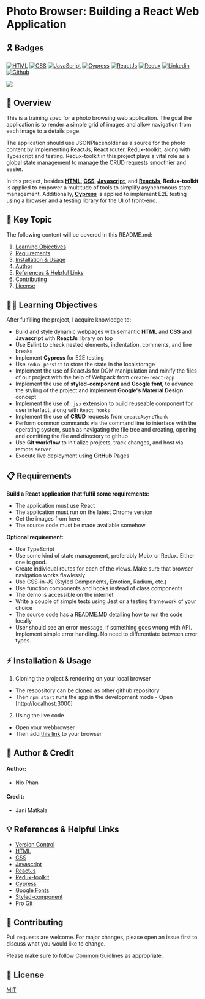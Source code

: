 # Photo Browser: Building a React Web Application

## 🎗️ Badges
[![HTML](https://img.shields.io/badge/HTML-%23FFac45.svg?&style=for-the-badge&logo=html5&logoColor=white&color=orange)](https://developer.mozilla.org/en-US/docs/Web/HTML)
[![CSS](https://img.shields.io/badge/CSS-%23FFac45.svg?&style=for-the-badge&logo=css3&logoColor=white&color=blue)](https://developer.mozilla.org/en-US/docs/Web/CSS)
[![JavaScript](https://img.shields.io/badge/JAVASCRIPT-%23FFac45.svg?&style=for-the-badge&logo=javascript&logoColor=white&color=yellow)](https://www.ecma-international.org/publications-and-standards/standards/ecma-262/)
[![Cypress](https://img.shields.io/badge/CYPRESS-%23FFac45.svg?&style=for-the-badge&logo=cypress&logoColor=4b7b5b&color=white)](https://sass-lang.com/)
[![ReactJs](https://img.shields.io/badge/REACT-%23FFac45.svg?&style=for-the-badge&logo=react&logoColor=61DBFB&color=black)](https://reactjs.org/)
[![Redux](https://img.shields.io/badge/Redux-%23FFac45.svg?&style=for-the-badge&logo=redux&logoColor=764abc&color=black)](https://redux.js.org/)
[![Linkedin](https://img.shields.io/badge/linkedin-%230077B5.svg?&style=for-the-badge&logo=linkedin&logoColor=white)]([https://www.linkedin.com/](https://www.linkedin.com/in/nhan-phan-77358a141/))
[![Github](http://img.shields.io/badge/github-%231877F2.svg?&style=for-the-badge&logo=github&logoColor=white&color=black)]([https://github.com/](https://github.com/kippulainen04))


![](https://i.imgur.com/Kuunqc8.png)

## 🚀 Overview
This is a training spec for a photo browsing web application. The goal the application is to render a simple grid of images and allow navigation from each image to a details page.

The application should use JSONPlaceholder as a source for the photo content by implementing ReactJs, React router, Redux-toolkit, along with Typescript and testing. Redux-toolkit in this project plays a vital role as a global state management to manage the CRUD requests smoothier and easier.

In this project, besides **[HTML](https://en.wikipedia.org/wiki/HTML#:~:text=The%20HyperText%20Markup%20Language%20or,(HyperText%20Markup%20Language)), [CSS](https://en.wikipedia.org/wiki/CSS), [Javascript](https://en.wikipedia.org/wiki/JavaScript)**, and **[ReactJs](https://en.wikipedia.org/wiki/React_(JavaScript_library))**, **Redux-toolkit** is applied to empower a multitude of tools to simplify asynchronous state management. Additionally, **[Cypress](https://www.cypress.io/)** is applied to implement E2E testing using a browser and a testing library for the UI of front-end.

## 🔑 Key Topic

The following content will be covered in this README.md:
 1. [Learning Objectives](#learning)
 2. [Requirements](#requirement)
 3. [Installation & Usage](#tools)
 4. [Author](#author)
 5. [References & Helpful Links](#links)
 6. [Contributing](#contribution)
 7. [License](#license)

<div id='learning'/> 

## 🧑‍💻 Learning Objectives

After fulfilling the project, I acquire knowledge to:
* Build and style dynamic webpages with semantic **HTML** and **CSS** and **Javascript** with **ReactJs** library on top
* Use **Eslint** to check nested elements, indentation, comments, and line breaks
* Implement **Cypress** for E2E testing
* Use `redux-persist` to store the state in the localstorage
* Implement the use of ReactJs for DOM manipulation and minify the files of our project with the help of Webpack from `create-react-app`
* Implement the use of **styled-component** and **Google font**, to advance the styling of the project and implement **Google's Material Design** concept
* Implement the use of `.jsx` extension to build reuseable component for user interfact, along with `React hooks`
* Implement the use of **CRUD** requests from `createAsyncThunk`
* Perform common commands via the command line to interface with the operating system, such as navigating the file tree and creating, opening and comitting the file and directory to github
* Use **Git workflow** to initialize projects, track changes, and host via remote server
* Execute live deployment using **GitHub** Pages

<div id='requirement'/> 

## 📋 Requirements

**Build a React application that fulfil some requirements:**

* The application must use React
* The application must run on the latest Chrome version
* Get the images from here
* The source code must be made available somehow

**Optional requirement:**

* Use TypeScript
* Use some kind of state management, preferably Mobx or Redux. Either one is good.
* Create individual routes for each of the views. Make sure that browser navigation works flawlessly
* Use CSS-in-JS (Styled Components, Emotion, Radium, etc.)
* Use function components and hooks instead of class components
* The demo is accessible on the internet
* Write a couple of simple tests using Jest or a testing framework of your choice
* The source code has a README.MD detailing how to run the code locally
* User should see an error message, if something goes wrong with API. Implement simple error handling. No need to differentiate between error types.

<div id='tools'/>

## ⚡ Installation & Usage

1. Cloning the project & rendering on your local browser
* The respository can be [cloned](https://docs.github.com/en/repositories/creating-and-managing-repositories/cloning-a-repository) as other github repository 
* Then `npm start` runs the app in the development mode - Open [http://localhost:3000]

2. Using the live code
* Open your webbrowser
* Then add [this link](https://kippulainen04.github.io/photo-browser/) to your browser

<div id='author'/>

## 👥 Author & Credit 

#### Author:
* Nio Phan

#### Credit:
* Jani Matkala


<div id='links'/>

## 💡 References & Helpful Links
* [Version Control](https://en.wikipedia.org/wiki/Version_control)
* [HTML](https://developer.mozilla.org/en-US/docs/Web/HTML)
* [CSS](https://developer.mozilla.org/en-US/docs/Web/CSS)
* [Javascript](https://developer.mozilla.org/en-US/docs/Web/JavaScript)
* [ReactJs](https://reactjs.org/docs/create-a-new-react-app.html)
* [Redux-toolkit](https://redux-toolkit.js.org/api/createAsyncThunk)
* [Cypress](https://docs.cypress.io/guides/overview/why-cypress#Debugging-tests)
* [Google Fonts](https://fonts.google.com/)
* [Styled-component](https://styled-components.com/docs)
* [Pro Git](https://git-scm.com/book/en/v2)


<div id='contribution'/>

## 💭 Contributing

Pull requests are welcome. For major changes, please open an issue first to discuss what you would like to change.

Please make sure to follow [Common Guidlines](https://docs.github.com/en/communities/setting-up-your-project-for-healthy-contributions/setting-guidelines-for-repository-contributors) as appropriate.

<div id='license'/>

## 📝 License
[MIT](https://choosealicense.com/licenses/mit/)
